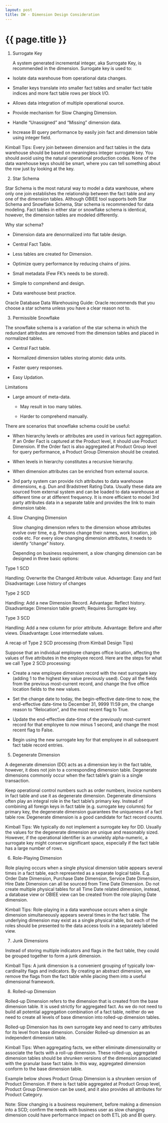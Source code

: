 ```yaml
---
layout: post
title: DW - Dimension Design Consideration
---
```


{{ page.title }}
================

1) Surrogate Key

	A system generated incremental integer, aka Surrogate Key, is recommended in the dimension. Surrogate key is used to:
	
- Isolate data warehouse from operational data changes.

- Smaller keys translate into smaller fact tables and smaller fact table indices and more fact table rows per block I/O.

- Allows data integration of multiple operational source.

- Provide mechanism for Slow Changing Dimension.

- Handle “Unassigned” and “Missing” dimension data.

- Increase BI query performance by easily join fact and dimension table using integer field.
	
Kimball Tips: Every join between dimension and fact tables in the data warehouse should be based on meaningless integer surrogate key. You should avoid using the natural operational production codes. None of the data warehouse keys should be smart, where you can tell something about the row just by looking at the key.


2) Star Schema 

  Star Schema is the most natural way to model a data warehouse, where only one join establishes the relationship between the fact table and any one of the dimension tables. Although OBIEE tool supports both Star Schema and Snowflake Schema, Star schema is recommended for data modeling. Fact tables in either star or snowflake schema is identical, however, the dimension tables are modeled differently. 

Why star schema?

- Dimension data are denormalized into flat table design. 

- Central Fact Table.

- Less tables are created for Dimension.

- Optimize query performance by reducing chains of joins.

- Small metadata (Few FK’s needs to be stored).

- Simple to comprehend and design.

- Data warehouse best practice.

Oracle Database Data Warehousing Guide: Oracle recommends that you choose a star schema unless you have a clear reason not to.


3)	Permissible Snowflake

  The snowflake schema is a variation of the star schema in which the redundant attributes are removed from the dimension tables and placed in normalized tables.
  
- Central Fact table.

- Normalized dimension tables storing atomic data units.

- Faster query responses.

- Easy Updation.

Limitations	

  - Large amount of meta-data.

	- May result in too many tables.

	- Harder to comprehend manually.

There are scenarios that snowflake schema could be useful:	

- When hierarchy levels or attributes are used in various fact aggregation. If an Order Fact is captured at the Product level, it should use Product Dimension. If the Order fact is also aggregated at Product Group level for query performance, a Product Group Dimension should be created.

- When levels in hierarchy constitutes a recursive hierarchy.	

- When dimension attributes can be enriched from external source.

- 3rd party system can provide rich attributes to data warehouse dimensions, e.g. Dun and Bradstreet Rating Data. Usually these data are sourced from external system and can be loaded to data warehouse at different time or at different frequency. It is more efficient to model 3rd party attributes data in a separate table and provides the link to main dimension table.

4)	Slow Changing Dimension

	Slow changing dimension refers to the dimension whose attributes evolve over time, e.g. Persons change their names, work location, job code etc.  For every slow changing dimension attributes, it needs to identify “change” history.

	Depending on business requirement, a slow changing dimension can be designed in three basic options:
  
  Type 1 SCD
  
  Handling: Overwrite the Changed Attribute value.
  Advantage:	Easy and fast
  Disadvantage:	Lose history of changes
  
  Type 2 SCD
  
  Handling: Add a new Dimension Record.
  Advantage:	Reflect history.
  Disadvantage:		Dimension table growth; Requires Surrogate key.
  
  Type 3 SCD
  
  Handling: Add a new column for prior attribute.
  Advantage:	Before and after views.
  Disadvantage:		Lose intermediate values.
  
  A recap of Type 2 SCD processing (from Kimball Design Tips)

  Suppose that an individual employee changes office location, affecting the values of five attributes in the employee record. Here are the steps for what we call Type 2 SCD processing:
 
  - Create a new employee dimension record with the next surrogate key (adding 1 to the highest key value previously used). Copy all the fields from the previous most-current record, and change the five office location fields to the new values.

  - Set the change date to today, the begin-effective date-time to now, the end-effective date-time to December 31, 9999 11:59 pm, the change reason to “Relocation”, and the most recent flag to True.

  - Update the end-effective date-time of the previously most-current record for that employee to now minus 1 second, and change the most recent flag to False.

  - Begin using the new surrogate key for that employee in all subsequent fact table record entries.

5) Degenerate Dimension

A degenerate dimension (DD) acts as a dimension key in the fact table, however, it does not join to a corresponding dimension table. Degenerate dimensions commonly occur when the fact table’s grain is a single transaction.

Keep operational control numbers such as order numbers, invoice numbers in fact table and use it as degenerate dimension. Degenerate dimensions often play an integral role in the fact table’s primary key. Instead of combining all foreign keys in fact table (e.g. surrogate key columns) for primary key, the degenerate dimension guarantees the uniqueness of a fact table row. Degenerate dimension is a good candidate for fact record counts. 

Kimball Tips: We typically do not implement a surrogate key for DD. Usually the values for the degenerate dimension are unique and reasonably sized. However, if the operational identifier is an unwieldy alpha-numeric, a surrogate key might conserve significant space, especially if the fact table has a large number of rows.

6)	Role-Playing Dimension

Role playing occurs when a single physical dimension table appears several times in a fact table, each represented as a separate logical table. E.g. Order Date Dimension, Purchase Date Dimension, Service Date Dimension, Hire Date Dimension can all be sourced from Time Date Dimension. Do not create multiple physical tables for all Time Date related dimension, instead, a database view or OBIEE view can be created from the role playing Date dimension.

Kimball Tips: Role-playing in a data warehouse occurs when a single dimension simultaneously appears several times in the fact table. The underlying dimension may exist as a single physical table, but each of the roles should be presented to the data access tools in a separately labeled view.

7)	Junk Dimensions

Instead of storing multiple indicators and flags in the fact table, they could be grouped together to form a junk dimension.

Kimball Tips: A junk dimension is a convenient grouping of typically low-cardinality flags and indicators. By creating an abstract dimension, we remove the flags from the fact table while placing them into a useful dimensional framework.
	 

8)	Rolled-up Dimension

Rolled-up Dimension refers to the dimension that is created from the base dimension table. It is used strictly for aggregated fact. As we do not need to build all potential aggregation combination of a fact table, neither do we need to create all levels of base dimension into rolled-up dimension tables.

Rolled-up Dimension has its own surrogate key and need to carry attributes for its level from base dimension. Consider Rolled-up dimension as an independent dimension table.

Kimball Tips: When aggregating facts, we either eliminate dimensionality or associate the facts with a roll-up dimension. These rolled-up, aggregated dimension tables should be shrunken versions of the dimension associated with the granular base fact table. In this way, aggregated dimension conform to the base dimension table.

Example below shows Product Group Dimension is a shrunken version of Product Dimension. If there is fact table aggregated at Product Group level, Product Group Dimension can be used, and it also provides all attributes for Product Category.

Note: Slow changing is a business requirement, before making a dimension into a SCD; confirm the needs with business user as slow changing dimension could have performance impact on both ETL job and BI query. 

  
  
